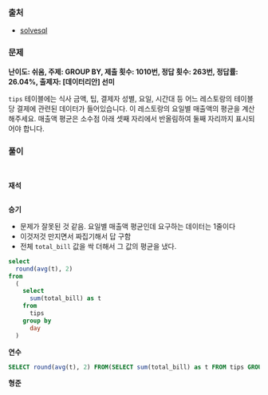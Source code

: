 ### 출처
- [solvesql](https://solvesql.com/problems/sales-summary/)

### 문제

**난이도: 쉬움, 주제: GROUP BY, 제출 횟수: 1010번, 정답 횟수: 263번, 정답률: 26.04%, 출제자: [데이터리안] 선미**

`tips` 테이블에는 식사 금액, 팁, 결제자 성별, 요일, 시간대 등 어느 레스토랑의 테이블 당 결제에 관련된 데이터가 들어있습니다. 이 레스토랑의 요일별 매출액의 평균을 계산해주세요. 매출액 평균은 소수점 아래 셋째 자리에서 반올림하여 둘째 자리까지 표시되어야 합니다.

### 풀이
<br>

**재석**

```sql
```   

**승기**
- 문제가 잘못된 것 같음. 요일별 매출액 평균인데 요구하는 데이터는 1줄이다
- 이것저것 만지면서 짜집기해서 답 구함
- 전체 `total_bill` 값을 싹 더해서 그 값의 평균을 냈다.
```sql
select
  round(avg(t), 2)
from
  (
    select
      sum(total_bill) as t
    from
      tips
    group by
      day
  )
```

**연수**

```sql
SELECT round(avg(t), 2) FROM(SELECT sum(total_bill) as t FROM tips GROUP BY day)
```

**형준**
```sql
```
